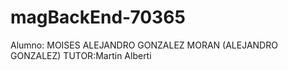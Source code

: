 # magBackEnd-70365

Alumno: MOISES ALEJANDRO GONZALEZ MORAN (ALEJANDRO GONZALEZ)
TUTOR:Martin Alberti
